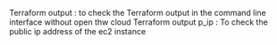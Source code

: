 Terraform output <filename> : to check the Terraform output in the command line interface without open thw cloud
Terraform output p_ip : To check the public ip address of the ec2 instance
